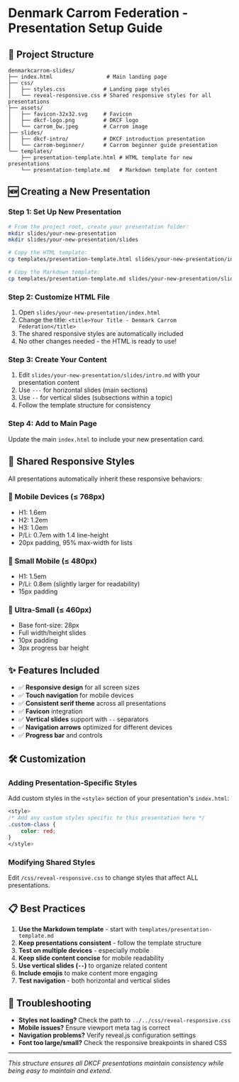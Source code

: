 # Denmark Carrom Federation - Presentation Setup Guide

## 📁 Project Structure

```
denmarkcarrom-slides/
├── index.html                 # Main landing page
├── css/
│   ├── styles.css            # Landing page styles
│   └── reveal-responsive.css # Shared responsive styles for all presentations
├── assets/
│   ├── favicon-32x32.svg     # Favicon
│   ├── dkcf-logo.png         # DKCF logo
│   └── carrom_bw.jpeg        # Carrom image
├── slides/
│   ├── dkcf-intro/           # DKCF introduction presentation
│   └── carrom-beginner/      # Carrom beginner guide presentation
└── templates/
    ├── presentation-template.html # HTML template for new presentations
    └── presentation-template.md   # Markdown template for content
```

## 🆕 Creating a New Presentation

### Step 1: Set Up New Presentation

```bash
# From the project root, create your presentation folder:
mkdir slides/your-new-presentation
mkdir slides/your-new-presentation/slides

# Copy the HTML template:
cp templates/presentation-template.html slides/your-new-presentation/index.html

# Copy the Markdown template:
cp templates/presentation-template.md slides/your-new-presentation/slides/intro.md
```

### Step 2: Customize HTML File

1. Open `slides/your-new-presentation/index.html`
2. Change the title: `<title>Your Title - Denmark Carrom Federation</title>`
3. The shared responsive styles are automatically included
4. No other changes needed - the HTML is ready to use!

### Step 3: Create Your Content

1. Edit `slides/your-new-presentation/slides/intro.md` with your presentation content
2. Use `---` for horizontal slides (main sections)
3. Use `--` for vertical slides (subsections within a topic)
4. Follow the template structure for consistency

### Step 4: Add to Main Page

Update the main `index.html` to include your new presentation card.

## 🎨 Shared Responsive Styles

All presentations automatically inherit these responsive behaviors:

### 📱 Mobile Devices (≤ 768px)

- H1: 1.6em
- H2: 1.2em
- H3: 1.0em
- P/Li: 0.7em with 1.4 line-height
- 20px padding, 95% max-width for lists

### 📱 Small Mobile (≤ 480px)

- H1: 1.5em
- P/Li: 0.8em (slightly larger for readability)
- 15px padding

### 📱 Ultra-Small (≤ 460px)

- Base font-size: 28px
- Full width/height slides
- 10px padding
- 3px progress bar height

## ✨ Features Included

- ✅ **Responsive design** for all screen sizes
- ✅ **Touch navigation** for mobile devices
- ✅ **Consistent serif theme** across all presentations
- ✅ **Favicon** integration
- ✅ **Vertical slides** support with `--` separators
- ✅ **Navigation arrows** optimized for different devices
- ✅ **Progress bar** and controls

## 🛠️ Customization

### Adding Presentation-Specific Styles

Add custom styles in the `<style>` section of your presentation's `index.html`:

```css
<style>
/* Add any custom styles specific to this presentation here */
.custom-class {
    color: red;
}
</style>
```

### Modifying Shared Styles

Edit `/css/reveal-responsive.css` to change styles that affect ALL presentations.

## 📋 Best Practices

1. **Use the Markdown template** - start with `templates/presentation-template.md`
2. **Keep presentations consistent** - follow the template structure
3. **Test on multiple devices** - especially mobile
4. **Keep slide content concise** for mobile readability
5. **Use vertical slides (`--`)** to organize related content
6. **Include emojis** to make content more engaging
7. **Test navigation** - both horizontal and vertical slides

## 🔧 Troubleshooting

- **Styles not loading?** Check the path to `../../css/reveal-responsive.css`
- **Mobile issues?** Ensure viewport meta tag is correct
- **Navigation problems?** Verify reveal.js configuration settings
- **Font too large/small?** Check the responsive breakpoints in shared CSS

---

_This structure ensures all DKCF presentations maintain consistency while being easy to maintain and extend._
